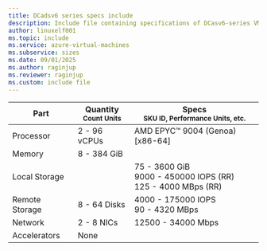 ```yaml
---
title: DCadsv6 series specs include
description: Include file containing specifications of DCasv6-series VM sizes.
author: linuxelf001
ms.topic: include
ms.service: azure-virtual-machines
ms.subservice: sizes
ms.date: 09/01/2025
ms.author: raginjup
ms.reviewer: raginjup
ms.custom: include file
---
```

| Part | Quantity <br><sup>Count Units | Specs <br><sup>SKU ID, Performance Units, etc.  |
|---|---|---|
| Processor      | 2 - 96 vCPUs       |     AMD EPYC™ 9004 (Genoa) [x86-64]  |
| Memory         | 8 - 384 GiB          |                                  |
| Local Storage  |            |   75 - 3600 GiB <br> 9000 - 450000 IOPS (RR) <br> 125 - 4000 MBps (RR)  |
| Remote Storage | 8 - 64 Disks    | 4000 - 175000 IOPS <br>90 - 4320 MBps   |
| Network        | 2 - 8 NICs          | 12500 - 34000 Mbps                  |
| Accelerators   | None              |                                   |
